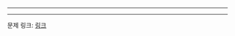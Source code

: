 ***

***
문제 링크: [링크](https://swexpertacademy.com/main/code/problem/problemDetail.do?problemLevel=3&contestProbId=AWVl3rWKDBYDFAXm&categoryId=AWVl3rWKDBYDFAXm&categoryType=CODE&problemTitle=&orderBy=PASS_RATE&selectCodeLang=ALL&select-1=3&pageSize=10&pageIndex=3)

